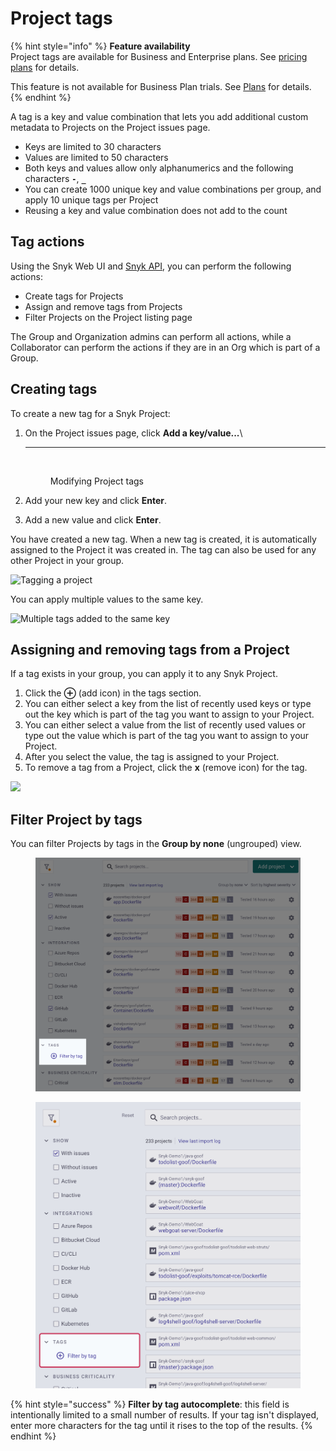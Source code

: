 # Project tags

{% hint style="info" %}
**Feature availability**\
Project tags are available for Business and Enterprise plans. See [pricing plans](https://snyk.io/plans/) for details.

This feature is not available for Business Plan trials. See [Plans](../../Snyk-processes/plans.md) for details.
{% endhint %}

A tag is a key and value combination that lets you add additional custom metadata to Projects on the Project issues page.

* Keys are limited to 30 characters
* Values are limited to 50 characters
* Both keys and values allow only alphanumerics and the following characters **`-`**, **`_`**
* You can create 1000 unique key and value combinations per group, and apply 10 unique tags per Project
* Reusing a key and value combination does not add to the count

## Tag actions

Using the Snyk Web UI and [Snyk API](https://snyk.docs.apiary.io/#reference/projects/project-tags/add-a-tag-to-a-project), you can perform the following actions:

* Create tags for Projects
* Assign and remove tags from Projects
* Filter Projects on the Project listing page

The Group and Organization admins can perform all actions, while a Collaborator can perform the actions if they are in an Org which is part of a Group.

## **Creating tags**

To create a new tag for a Snyk Project:

1.  On the Project issues page, click **Add a key/value...**\\

    ***

    <figure><img src="../../.gitbook/assets/projects-tags_20sept2022.png" alt=""><figcaption><p>Modifying Project tags</p></figcaption></figure>
2. Add your new key and click **Enter**.
3. Add a new value and click **Enter**.

You have created a new tag. When a new tag is created, it is automatically assigned to the Project it was created in. The tag can also be used for any other Project in your group.

![Tagging a project](../../.gitbook/assets/screenshot\_2020-09-29\_at\_17.58.47.png)

You can apply multiple values to the same key.

![Multiple tags added to the same key](../../.gitbook/assets/screenshot\_2020-09-29\_at\_18.04.30.png)

## **Assigning and removing tags from a Project**

If a tag exists in your group, you can apply it to any Snyk Project.

1. Click the **⊕** (add icon) in the tags section.
2. You can either select a key from the list of recently used keys or type out the key which is part of the tag you want to assign to your Project.
3. You can either select a value from the list of recently used values or type out the value which is part of the tag you want to assign to your Project.
4. After you select the value, the tag is assigned to your Project.
5. To remove a tag from a Project, click the **x** (remove icon) for the tag.

![](../../.gitbook/assets/screenshot\_2020-09-29\_at\_18.14.44.png)

## Filter Project by tags

You can filter Projects by tags in the **Group by none** (ungrouped) view.

<figure><img src="../../.gitbook/assets/project_apply-tags_20sept2022.png" alt=""><figcaption></figcaption></figure>

<figure><img src="../../.gitbook/assets/Project tags.png" alt="Screenshot highlighting the Project Tags filter in the Snyk Projects Listing page"><figcaption></figcaption></figure>

{% hint style="success" %}
**Filter by tag autocomplete**: this field is intentionally limited to a small number of results. If your tag isn't displayed, enter more characters for the tag until it rises to the top of the results.
{% endhint %}
